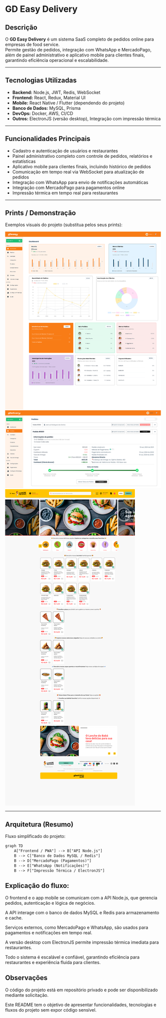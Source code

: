 # GD Easy Delivery

## Descrição
O **GD Easy Delivery** é um sistema SaaS completo de pedidos online para empresas de food service.  
Permite gestão de pedidos, integração com WhatsApp e MercadoPago, além de painel administrativo e aplicativo mobile para clientes finais, garantindo eficiência operacional e escalabilidade.

---

## Tecnologias Utilizadas
- **Backend:** Node.js, JWT, Redis, WebSocket  
- **Frontend:** React, Redux, Material UI  
- **Mobile:** React Native / Flutter (dependendo do projeto)  
- **Banco de Dados:** MySQL, Prisma  
- **DevOps:** Docker, AWS, CI/CD  
- **Outros:** ElectronJS (versão desktop), Integração com impressão térmica  

---

## Funcionalidades Principais
- Cadastro e autenticação de usuários e restaurantes  
- Painel administrativo completo com controle de pedidos, relatórios e estatísticas  
- Aplicativo mobile para clientes finais, incluindo histórico de pedidos  
- Comunicação em tempo real via WebSocket para atualização de pedidos  
- Integração com WhatsApp para envio de notificações automáticas  
- Integração com MercadoPago para pagamentos online  
- Impressão térmica em tempo real para restaurantes  

---

## Prints / Demonstração
Exemplos visuais do projeto (substitua pelos seus prints):  

![Tela de Login](./images/print1.png)  
![Tela do Painel Admin](./images/print2.png)  
![Tela do App Mobile](./images/print3.png)  

---

## Arquitetura (Resumo)
Fluxo simplificado do projeto:

```mermaid
graph TD
    A["Frontend / PWA"] --> B["API Node.js"]
    B --> C["Banco de Dados MySQL / Redis"]
    B --> D["MercadoPago (Pagamentos)"]
    B --> E["WhatsApp (Notificações)"]
    B --> F["Impressão Térmica / ElectronJS"]
```

## Explicação do fluxo:

O frontend e o app mobile se comunicam com a API Node.js, que gerencia pedidos, autenticação e lógica de negócios.

A API interage com o banco de dados MySQL e Redis para armazenamento e cache.

Serviços externos, como MercadoPago e WhatsApp, são usados para pagamentos e notificações em tempo real.

A versão desktop com ElectronJS permite impressão térmica imediata para restaurantes.

Todo o sistema é escalável e confiável, garantindo eficiência para restaurantes e experiência fluida para clientes.

## Observações

O código do projeto está em repositório privado e pode ser disponibilizado mediante solicitação.

Este README tem o objetivo de apresentar funcionalidades, tecnologias e fluxos do projeto sem expor código sensível.
